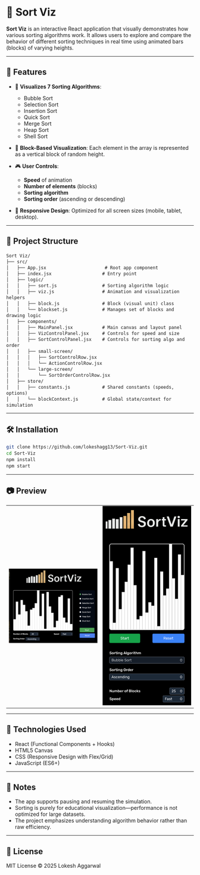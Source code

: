 # 🧮 Sort Viz

**Sort Viz** is an interactive React application that visually demonstrates how various sorting algorithms work. It allows users to explore and compare the behavior of different sorting techniques in real time using animated bars (blocks) of varying heights.

---

## 🚀 Features

* 🔢 **Visualizes 7 Sorting Algorithms**:

  * Bubble Sort
  * Selection Sort
  * Insertion Sort
  * Quick Sort
  * Merge Sort
  * Heap Sort
  * Shell Sort

* 🧱 **Block-Based Visualization**: Each element in the array is represented as a vertical block of random height.

* 🎮 **User Controls**:

  * **Speed** of animation
  * **Number of elements** (blocks)
  * **Sorting algorithm**
  * **Sorting order** (ascending or descending)

* 📱 **Responsive Design**: Optimized for all screen sizes (mobile, tablet, desktop).

---

## 📁 Project Structure

```
Sort Viz/
├── src/
│   ├── App.jsx                      # Root app component
│   ├── index.jsx                   # Entry point
│   ├── logic/
│   │   ├── sort.js                 # Sorting algorithm logic
│   │   ├── viz.js                  # Animation and visualization helpers
│   │   ├── block.js                # Block (visual unit) class
│   │   └── blockset.js             # Manages set of blocks and drawing logic
│   ├── components/
│   │   ├── MainPanel.jsx           # Main canvas and layout panel
│   │   ├── VizControlPanel.jsx     # Controls for speed and size
│   │   ├── SortControlPanel.jsx    # Controls for sorting algo and order
│   │   ├── small-screen/
│   │   │   ├── SortControlRow.jsx
│   │   │   └── ActionControlRow.jsx
│   │   └── large-screen/
│   │       └── SortOrderControlRow.jsx
│   ├── store/
│   │   ├── constants.js            # Shared constants (speeds, options)
│   │   └── blockContext.js         # Global state/context for simulation
```

---

## 🛠️ Installation

```bash
git clone https://github.com/lokeshagg13/Sort-Viz.git
cd Sort-Viz
npm install
npm start
```

---

## 📷 Preview

<table>
  <tr>
    <td><img src="public/laptop.png" alt="Image 1" width="300"/></td>
    <td><img src="public/mobile.png" alt="Image 2" width="300"/></td>
  </tr>
</table>

---

## 🧠 Technologies Used

* React (Functional Components + Hooks)
* HTML5 Canvas
* CSS (Responsive Design with Flex/Grid)
* JavaScript (ES6+)

---

## 📌 Notes

* The app supports pausing and resuming the simulation.
* Sorting is purely for educational visualization—performance is not optimized for large datasets.
* The project emphasizes understanding algorithm behavior rather than raw efficiency.

---

## 📄 License

MIT License
© 2025 Lokesh Aggarwal
